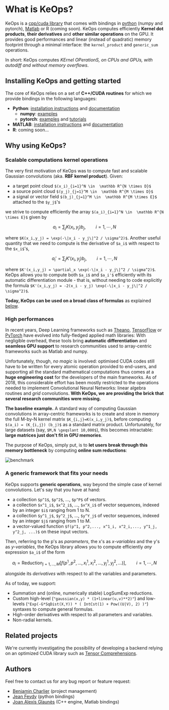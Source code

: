 # What is KeOps?

KeOps is a [cpp/cuda library](./cpp/generic-syntax) that comes with bindings in [python](./python/Installation) (numpy and pytorch), [Matlab](./matlab/Installation) or R (coming soon). KeOps computes efficiently **Kernel dot products**, **their derivatives** and **other similar operations** on the GPU. It provides good performances and linear (instead of quadratic) memory footprint through a minimal interface: the `kernel_product` and `generic_sum` operations.

In short: KeOps computes *KErnel OPerationS, on CPUs and GPUs, with autodiff and without memory overflows*.

## Installing KeOps and getting started

The core of KeOps relies on a set of **C++/CUDA routines** for which we provide bindings in the following languages:
- **Python**: [installation instructions](./python/Installation) and [documentation](./python/Documentation)
    + **numpy**: [examples](https://plmlab.math.cnrs.fr/benjamin.charlier/libkeops/tree/master/pykeops/examples)
    + **pytorch**: [examples](https://plmlab.math.cnrs.fr/benjamin.charlier/libkeops/tree/master/pykeops/examples) and [tutorials](https://plmlab.math.cnrs.fr/benjamin.charlier/libkeops/tree/master/pykeops/tutorials)
- **MATLAB**:  [installation instructions](./matlab/Installation) and [documentation](./matlab/generic-syntax)
-  **R**: coming soon... 

## Why using KeOps?

### Scalable computations kernel operations

The very first motivation of KeOps was to compute fast and scalable Gaussian convolutions (aka. **RBF kernel product**). Given:

- a target point cloud `$(x_i)_{i=1}^N \in  \mathbb R^{N \times D}$`
- a source point cloud `$(y_j)_{j=1}^M \in  \mathbb R^{M \times D}$`
- a signal or vector field `$(b_j)_{j=1}^M \in  \mathbb R^{M \times E}$` attached to the `$y_j$`'s

we strive to compute efficiently the array `$(a_i)_{i=1}^N \in  \mathbb R^{N \times E}$` given by

```math
 a_i =  \sum_j K(x_i,y_j) b_j,  \qquad i=1,\cdots,N
```

where `$K(x_i,y_j) = \exp(-\|x_i - y_j\|^2 / \sigma^2)$`. Another useful quantity that we need to compute is the derivative of `$a_i$` with respect to the `$x_i$`'s,

```math
 a_i' =  \sum_j K'(x_i,y_j) b_j,  \qquad i=1,\cdots,N
```

where `$K'(x_i,y_j) = \partial_x \exp(-\|x_i - y_j\|^2 / \sigma^2)$`. KeOps allows you to compute
both `$a_i$` and `$a_i'$` efficiently with its automatic differentiation module - that is, without needing to code explicitly the formula `$K'(x_i,y_j) = -2(x_i - y_j) \exp(-\|x_i - y_j\|^2 / \sigma^2)$`.

**Today, KeOps can be used on a broad class of formulas** as explained [below](#abcd).

### High performances

In recent years, Deep Learning frameworks such as
[Theano](http://deeplearning.net/software/theano/), [TensorFlow](http://www.tensorflow.org) 
or [PyTorch](http://pytorch.org) have evolved
into fully-fledged applied math libraries:
With negligible overhead, these tools bring **automatic differentiation**
and **seamless GPU support** to research communities used
to array-centric frameworks such as Matlab and numpy.

Unfortunately, though, *no magic* is involved:
optimised CUDA codes still have to be written
for every atomic operation provided to end-users, and
supporting all the standard mathematical computations
thus comes at a **huge engineering cost** for the developers
of the main frameworks.
As of 2018, this considerable effort has been mostly restricted to the
operations needed to implement Convolutional Neural Networks:
linear algebra routines and *grid* convolutions.
**With KeOps, we are providing the brick that several research communities were missing.**

**The baseline example.**
A standard way of computing Gaussian convolutions in array-centric frameworks is to
create and store in memory the full M-by-N kernel matrix `$K_{i,j}=K(x_i,y_j)$`,
before computing `$(a_i) = (K_{i,j}) (b_j)$` as a standard matrix product.
Unfortunately, for large datasets (say, `$M,N \geqslant 10,000$`), this becomes intractable: **large matrices just don't fit in GPU memories**.

The purpose of KeOps, simply put, is to **let users break through this memory bottleneck** by computing **online sum reductions**:

![benchmark](https://plmlab.math.cnrs.fr/benjamin.charlier/libkeops/wikis/benchmark.png)

### A generic framework that fits your needs <a name="abcd"></a>

KeOps supports **generic operations**, way beyond the simple case of kernel convolutions.
Let's say that you have at hand:

- a collection `$p^1$`, `$p^2$`, ..., `$p^P$` of vectors.
- a collection `$x^1_i$`, `$x^2_i$`, ..., `$x^X_i$` of vector sequences, indexed by an integer `$i$` ranging from 1 to N.
- a collection `$y^1_j$`, `$y^2_j$`, ..., `$y^Y_j$` of vector sequences, indexed by an integer `$j$` ranging from 1 to M.
- a vector-valued function `$f(p^1, p^2,..., x^1_i, x^2_i,..., y^1_j, y^2_j, ...)$` on these input vectors.

Then, referring to the p's as *parameters*, the x's as *x-variables* and the y's as *y-variables*, the KeOps library allows you to compute efficiently *any* expression `$a_i$` of the form

```math
a_i = \text{Reduction}_{j=1,...,M} \big[ f(p^1, p^2,..., x^1_i, x^2_i,..., y^1_j, y^2_j, ...)  \big], \qquad i=1,\cdots,N
```

alongside its *derivatives* with respect to all the variables and parameters.

As of today, we support:

- Summation and (online, numerically stable) LogSumExp reductions.
- Custom high-level (`"gaussian(x,y) * (1+linear(u,v)**2)"`) and low-levels (`"Exp(-G*SqDist(X,Y)) * ( IntCst(1) + Pow((U|V), 2) )"`) syntaxes to compute general formulas.
- High-order derivatives with respect to all parameters and variables.
- Non-radial kernels.

## Related projects

We're currently investigating the possibility of developing a backend relying on an optimized CUDA library such as [Tensor Comprehensions](http://facebookresearch.github.io/TensorComprehensions/introduction.html).

## Authors 

Feel free to contact us for any bug report or feature request:

- [Benjamin Charlier](http://www.math.univ-montp2.fr/~charlier/) (project management)
- [Jean Feydy](http://www.math.ens.fr/~feydy/) (python bindings)
- [Joan Alexis Glaunès](http://www.mi.parisdescartes.fr/~glaunes/) (C++ engine, Matlab bindings)
